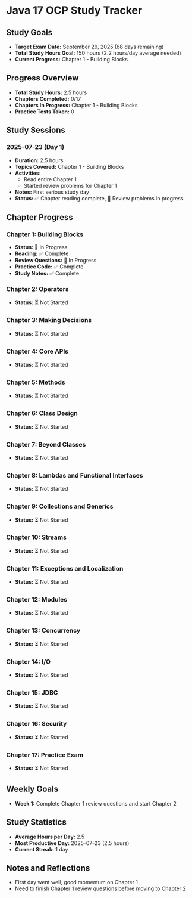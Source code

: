 # Java 17 OCP Study Tracker

## Study Goals
- **Target Exam Date:** September 29, 2025 (68 days remaining)
- **Total Study Hours Goal:** 150 hours (2.2 hours/day average needed)
- **Current Progress:** Chapter 1 - Building Blocks

## Progress Overview
- **Total Study Hours:** 2.5 hours
- **Chapters Completed:** 0/17
- **Chapters In Progress:** Chapter 1 - Building Blocks
- **Practice Tests Taken:** 0

## Study Sessions

### 2025-07-23 (Day 1)
- **Duration:** 2.5 hours
- **Topics Covered:** Chapter 1 - Building Blocks
- **Activities:**
  - Read entire Chapter 1
  - Started review problems for Chapter 1
- **Notes:** First serious study day
- **Status:** ✅ Chapter reading complete, 🔄 Review problems in progress

## Chapter Progress

### Chapter 1: Building Blocks
- **Status:** 🔄 In Progress
- **Reading:** ✅ Complete
- **Review Questions:** 🔄 In Progress
- **Practice Code:** ✅ Complete
- **Study Notes:** ✅ Complete

### Chapter 2: Operators
- **Status:** ⏳ Not Started

### Chapter 3: Making Decisions
- **Status:** ⏳ Not Started

### Chapter 4: Core APIs
- **Status:** ⏳ Not Started

### Chapter 5: Methods
- **Status:** ⏳ Not Started

### Chapter 6: Class Design
- **Status:** ⏳ Not Started

### Chapter 7: Beyond Classes
- **Status:** ⏳ Not Started

### Chapter 8: Lambdas and Functional Interfaces
- **Status:** ⏳ Not Started

### Chapter 9: Collections and Generics
- **Status:** ⏳ Not Started

### Chapter 10: Streams
- **Status:** ⏳ Not Started

### Chapter 11: Exceptions and Localization
- **Status:** ⏳ Not Started

### Chapter 12: Modules
- **Status:** ⏳ Not Started

### Chapter 13: Concurrency
- **Status:** ⏳ Not Started

### Chapter 14: I/O
- **Status:** ⏳ Not Started

### Chapter 15: JDBC
- **Status:** ⏳ Not Started

### Chapter 16: Security
- **Status:** ⏳ Not Started

### Chapter 17: Practice Exam
- **Status:** ⏳ Not Started

## Weekly Goals
- **Week 1:** Complete Chapter 1 review questions and start Chapter 2

## Study Statistics
- **Average Hours per Day:** 2.5
- **Most Productive Day:** 2025-07-23 (2.5 hours)
- **Current Streak:** 1 day

## Notes and Reflections
- First day went well, good momentum on Chapter 1
- Need to finish Chapter 1 review questions before moving to Chapter 2